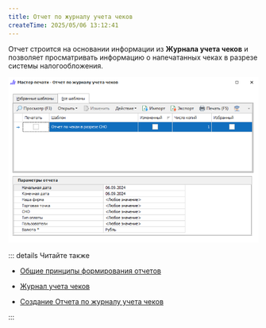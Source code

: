 ```yaml
---
title: Отчет по журналу учета чеков
createTime: 2025/05/06 13:12:41
---
```

Отчет строится на основании информации из **Журнала учета чеков** и позволяет просматривать информацию о напечатанных чеках в разрезе системы налогообложения.

![](../../../assets/specification/otchet_po_zhurnalu_ucheta_chekov_1.png)

::: details Читайте также

- [Общие принципы формирования отчетов](../obshchie_printsipy_formirovaniya_otchetov.md)

- [Журнал учета чеков](../../finansy/zhurnal_ucheta_chekov.md)

- [Создание Отчета по журналу учета чеков](../../../work/otchety/po_kasse/po_zhurnalu_ucheta_chekov.md)

:::